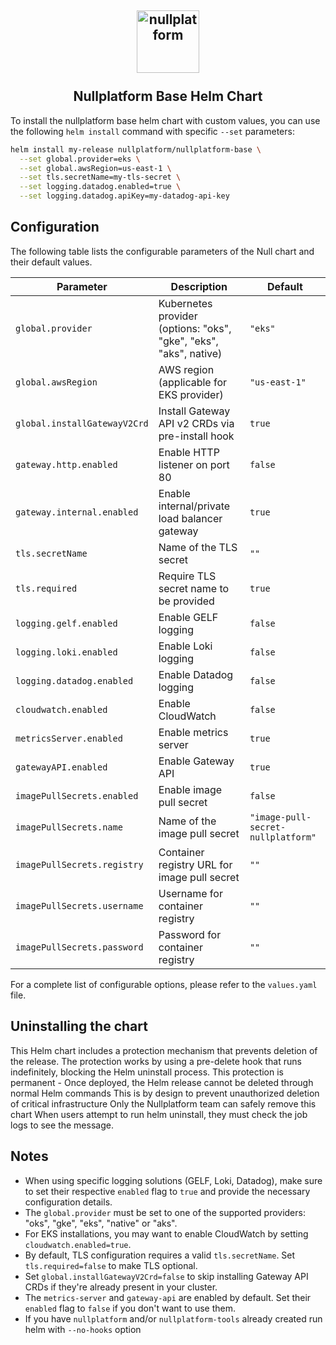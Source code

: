 <h2 align="center">
    <a href="https://httpie.io" target="blank_">
        <img height="100" alt="nullplatform" src="https://nullplatform.com/favicon/android-chrome-192x192.png" />
    </a>
    <br>
    <br>
    Nullplatform Base Helm Chart
    <br>
</h2>

To install the nullplatform base helm chart with custom values, you can use the following `helm install` command with specific `--set` parameters:

```bash
helm install my-release nullplatform/nullplatform-base \
  --set global.provider=eks \
  --set global.awsRegion=us-east-1 \
  --set tls.secretName=my-tls-secret \
  --set logging.datadog.enabled=true \
  --set logging.datadog.apiKey=my-datadog-api-key
```
## Configuration

The following table lists the configurable parameters of the Null chart and their default values.

| Parameter                   | Description                                                       | Default                            |
|-----------------------------| ----------------------------------------------------------------- |------------------------------------|
| `global.provider`           | Kubernetes provider (options: "oks", "gke", "eks", "aks", native) | `"eks"`                            |
| `global.awsRegion`          | AWS region (applicable for EKS provider)                          | `"us-east-1"`                      |
| `global.installGatewayV2Crd`| Install Gateway API v2 CRDs via pre-install hook                 | `true`                             |
| `gateway.http.enabled`      | Enable HTTP listener on port 80                                  | `false`                            |
| `gateway.internal.enabled`  | Enable internal/private load balancer gateway                    | `true`                             |
| `tls.secretName`            | Name of the TLS secret                                            | `""`                               |
| `tls.required`              | Require TLS secret name to be provided                           | `true`                             |
| `logging.gelf.enabled`      | Enable GELF logging                                               | `false`                            |
| `logging.loki.enabled`      | Enable Loki logging                                               | `false`                            |
| `logging.datadog.enabled`   | Enable Datadog logging                                            | `false`                            |
| `cloudwatch.enabled`        | Enable CloudWatch                                                 | `false`                            |
| `metricsServer.enabled`     | Enable metrics server                                             | `true`                             |
| `gatewayAPI.enabled`        | Enable Gateway API                                                | `true`                             |
| `imagePullSecrets.enabled`  | Enable image pull secret                                          | `false`                            |
| `imagePullSecrets.name`     | Name of the image pull secret                                     | `"image-pull-secret-nullplatform"` |
| `imagePullSecrets.registry` | Container registry URL for image pull secret                      | `""`                               |
| `imagePullSecrets.username` | Username for container registry                                   | `""`                               |
| `imagePullSecrets.password` | Password for container registry                                   | `""`                               |

For a complete list of configurable options, please refer to the `values.yaml` file.

## Uninstalling the chart

This Helm chart includes a protection mechanism that prevents deletion of the release. The protection works by using a pre-delete hook that runs indefinitely, blocking the Helm uninstall process. This protection is permanent - Once deployed, the Helm release cannot be deleted through normal Helm commands
This is by design to prevent unauthorized deletion of critical infrastructure
Only the Nullplatform team can safely remove this chart
When users attempt to run helm uninstall, they must check the job logs to see the message.


## Notes

- When using specific logging solutions (GELF, Loki, Datadog), make sure to set their respective `enabled` flag to `true` and provide the necessary configuration details.
- The `global.provider` must be set to one of the supported providers: "oks", "gke", "eks", "native" or "aks".
- For EKS installations, you may want to enable CloudWatch by setting `cloudwatch.enabled=true`.
- By default, TLS configuration requires a valid `tls.secretName`. Set `tls.required=false` to make TLS optional.
- Set `global.installGatewayV2Crd=false` to skip installing Gateway API CRDs if they're already present in your cluster.
- The `metrics-server` and `gateway-api` are enabled by default. Set their `enabled` flag to `false` if you don't want to use them.
- If you have `nullplatform` and/or `nullplatform-tools` already created run helm with `--no-hooks` option

